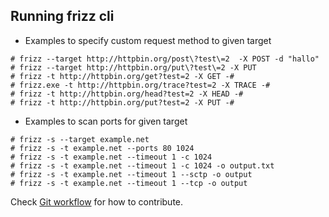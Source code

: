 
## Running frizz cli

* Examples to specify custom request method to given target
```
# frizz --target http://httpbin.org/post\?test\=2  -X POST -d "hallo"
# frizz --target http://httpbin.org/put\?test\=2 -X PUT
# frizz -t http://httpbin.org/get?test=2 -X GET -#
# frizz.exe -t http://httpbin.org/trace?test=2 -X TRACE -#
# frizz -t http://httpbin.org/head?test=2 -X HEAD -#
# frizz -t http://httpbin.org/put?test=2 -X PUT -#

```

* Examples to scan ports for given target
```
# frizz -s --target example.net
# frizz -s -t example.net --ports 80 1024
# frizz -s -t example.net --timeout 1 -c 1024
# frizz -s -t example.net --timeout 1 -c 1024 -o output.txt
# frizz -s -t example.net --timeout 1 --sctp -o output
# frizz -s -t example.net --timeout 1 --tcp -o output
```

Check [Git workflow](https://github.com/kursatkobya/libfrizz/wiki/Git-workflow) for how to contribute.
